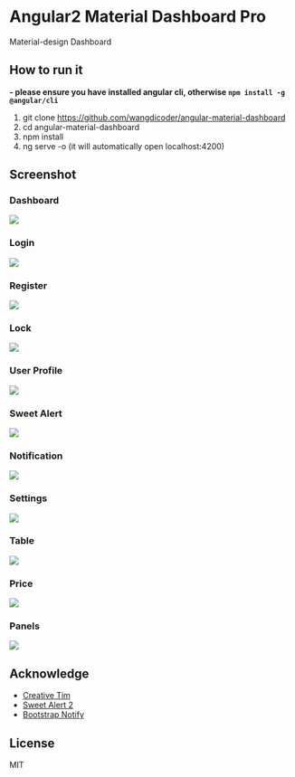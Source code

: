 # Angular2 Material Dashboard Pro

Material-design Dashboard

## How to run it

**- please ensure you have installed angular cli, otherwise `npm install -g @angular/cli`**

1. git clone https://github.com/wangdicoder/angular-material-dashboard
2. cd angular-material-dashboard
3. npm install
4. ng serve -o (it will automatically open localhost:4200)

## Screenshot

### Dashboard

![](https://github.com/wangdicoder/angular2-material-dashboard-pro/raw/master/screenshot/dashboard.png)

### Login

![](https://github.com/wangdicoder/angular2-material-dashboard-pro/raw/master/screenshot/login.png)

### Register
![](https://github.com/wangdicoder/angular2-material-dashboard-pro/raw/master/screenshot/register.png)

### Lock
![](https://github.com/wangdicoder/angular2-material-dashboard-pro/raw/master/screenshot/lock.png)

### User Profile
![](https://github.com/wangdicoder/angular2-material-dashboard-pro/raw/master/screenshot/profile.png)

### Sweet Alert
![](https://github.com/wangdicoder/angular2-material-dashboard-pro/raw/master/screenshot/sweetalert.gif)

### Notification
![](https://github.com/wangdicoder/angular2-material-dashboard-pro/raw/master/screenshot/notification.gif)

### Settings
![](https://github.com/wangdicoder/angular2-material-dashboard-pro/raw/master/screenshot/settings.gif)

### Table
![](https://github.com/wangdicoder/angular2-material-dashboard-pro/raw/master/screenshot/table.png)

### Price
![](https://github.com/wangdicoder/angular2-material-dashboard-pro/raw/master/screenshot/price.png)

### Panels
![](https://github.com/wangdicoder/angular2-material-dashboard-pro/raw/master/screenshot/panel.png)

## Acknowledge 

- [Creative Tim](https://github.com/creativetimofficial)
- [Sweet Alert 2](https://github.com/limonte/sweetalert2)
- [Bootstrap Notify](http://bootstrap-notify.remabledesigns.com)

## License

MIT
